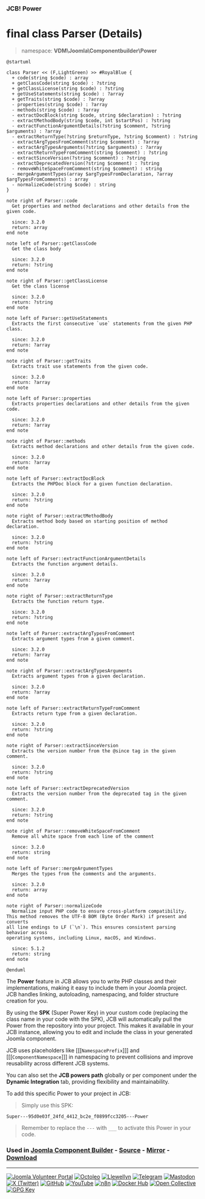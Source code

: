 ### JCB! Power
# final class Parser (Details)
> namespace: **VDM\Joomla\Componentbuilder\Power**

```uml
@startuml

class Parser << (F,LightGreen) >> #RoyalBlue {
  + code(string $code) : array
  + getClassCode(string $code) : ?string
  + getClassLicense(string $code) : ?string
  + getUseStatements(string $code) : ?array
  + getTraits(string $code) : ?array
  - properties(string $code) : ?array
  - methods(string $code) : ?array
  - extractDocBlock(string $code, string $declaration) : ?string
  - extractMethodBody(string $code, int $startPos) : ?string
  - extractFunctionArgumentDetails(?string $comment, ?string $arguments) : ?array
  - extractReturnType(?string $returnType, ?string $comment) : ?string
  - extractArgTypesFromComment(string $comment) : ?array
  - extractArgTypesArguments(?string $arguments) : ?array
  - extractReturnTypeFromComment(string $comment) : ?string
  - extractSinceVersion(?string $comment) : ?string
  - extractDeprecatedVersion(?string $comment) : ?string
  - removeWhiteSpaceFromComment(string $comment) : string
  - mergeArgumentTypes(array $argTypesFromDeclaration, ?array $argTypesFromComments) : array
  - normalizeCode(string $code) : string
}

note right of Parser::code
  Get properties and method declarations and other details from the given code.

  since: 3.2.0
  return: array
end note

note left of Parser::getClassCode
  Get the class body

  since: 3.2.0
  return: ?string
end note

note right of Parser::getClassLicense
  Get the class license

  since: 3.2.0
  return: ?string
end note

note left of Parser::getUseStatements
  Extracts the first consecutive `use` statements from the given PHP class.

  since: 3.2.0
  return: ?array
end note

note right of Parser::getTraits
  Extracts trait use statements from the given code.

  since: 3.2.0
  return: ?array
end note

note left of Parser::properties
  Extracts properties declarations and other details from the given code.

  since: 3.2.0
  return: ?array
end note

note right of Parser::methods
  Extracts method declarations and other details from the given code.

  since: 3.2.0
  return: ?array
end note

note left of Parser::extractDocBlock
  Extracts the PHPDoc block for a given function declaration.

  since: 3.2.0
  return: ?string
end note

note right of Parser::extractMethodBody
  Extracts method body based on starting position of method declaration.

  since: 3.2.0
  return: ?string
end note

note left of Parser::extractFunctionArgumentDetails
  Extracts the function argument details.

  since: 3.2.0
  return: ?array
end note

note right of Parser::extractReturnType
  Extracts the function return type.

  since: 3.2.0
  return: ?string
end note

note left of Parser::extractArgTypesFromComment
  Extracts argument types from a given comment.

  since: 3.2.0
  return: ?array
end note

note right of Parser::extractArgTypesArguments
  Extracts argument types from a given declaration.

  since: 3.2.0
  return: ?array
end note

note left of Parser::extractReturnTypeFromComment
  Extracts return type from a given declaration.

  since: 3.2.0
  return: ?string
end note

note right of Parser::extractSinceVersion
  Extracts the version number from the @since tag in the given comment.

  since: 3.2.0
  return: ?string
end note

note left of Parser::extractDeprecatedVersion
  Extracts the version number from the deprecated tag in the given comment.

  since: 3.2.0
  return: ?string
end note

note right of Parser::removeWhiteSpaceFromComment
  Remove all white space from each line of the comment

  since: 3.2.0
  return: string
end note

note left of Parser::mergeArgumentTypes
  Merges the types from the comments and the arguments.

  since: 3.2.0
  return: array
end note

note right of Parser::normalizeCode
  Normalize input PHP code to ensure cross-platform compatibility.
This method removes the UTF-8 BOM (Byte Order Mark) if present and converts
all line endings to LF (`\n`). This ensures consistent parsing behavior across
operating systems, including Linux, macOS, and Windows.

  since: 5.1.2
  return: string
end note

@enduml
```

The **Power** feature in JCB allows you to write PHP classes and their implementations,
making it easy to include them in your Joomla project. JCB handles linking, autoloading,
namespacing, and folder structure creation for you.

By using the **SPK** (Super Power Key) in your custom code (replacing the class name
in your code with the SPK), JCB will automatically pull the Power from the repository
into your project. This makes it available in your JCB instance, allowing you to edit
and include the class in your generated Joomla component.

JCB uses placeholders like [[[`NamespacePrefix`]]] and [[[`ComponentNamespace`]]] in
namespacing to prevent collisions and improve reusability across different JCB systems.

You can also set the **JCB powers path** globally or per component under the
**Dynamic Integration** tab, providing flexibility and maintainability.

To add this specific Power to your project in JCB:

> Simply use this SPK:
```
Super---95d0e03f_24fd_4412_bc2e_f0899fcc3205---Power
```
> Remember to replace the `---` with `___` to activate this Power in your code.

### Used in [Joomla Component Builder](https://www.joomlacomponentbuilder.com) - [Source](https://git.vdm.dev/joomla/Component-Builder) - [Mirror](https://github.com/vdm-io/Joomla-Component-Builder) - [Download](https://git.vdm.dev/joomla/pkg-component-builder/releases)

---
[![Joomla Volunteer Portal](https://img.shields.io/badge/-Joomla-gold?logo=joomla)](https://volunteers.joomla.org/joomlers/1396-llewellyn-van-der-merwe "Join Llewellyn on the Joomla Volunteer Portal: Shaping the Future Together!") [![Octoleo](https://img.shields.io/badge/-Octoleo-black?logo=linux)](https://git.vdm.dev/octoleo "--quiet") [![Llewellyn](https://img.shields.io/badge/-Llewellyn-ffffff?logo=gitea)](https://git.vdm.dev/Llewellyn "Collaborate and Innovate with Llewellyn on Git: Building a Better Code Future!") [![Telegram](https://img.shields.io/badge/-Telegram-blue?logo=telegram)](https://t.me/Joomla_component_builder "Join Llewellyn and the Community on Telegram: Building Joomla Components Together!") [![Mastodon](https://img.shields.io/badge/-Mastodon-9e9eec?logo=mastodon)](https://joomla.social/@llewellyn "Connect and Engage with Llewellyn on Joomla Social: Empowering Communities, One Post at a Time!") [![X (Twitter)](https://img.shields.io/badge/-X-black?logo=x)](https://x.com/llewellynvdm "Join the Conversation with Llewellyn on X: Where Ideas Take Flight!") [![GitHub](https://img.shields.io/badge/-GitHub-181717?logo=github)](https://github.com/Llewellynvdm "Build, Innovate, and Thrive with Llewellyn on GitHub: Turning Ideas into Impact!") [![YouTube](https://img.shields.io/badge/-YouTube-ff0000?logo=youtube)](https://www.youtube.com/@OctoYou "Explore, Learn, and Create with Llewellyn on YouTube: Your Gateway to Inspiration!") [![n8n](https://img.shields.io/badge/-n8n-black?logo=n8n)](https://n8n.io/creators/octoleo "Effortless Automation and Impactful Workflows with Llewellyn on n8n!") [![Docker Hub](https://img.shields.io/badge/-Docker-grey?logo=docker)](https://hub.docker.com/u/llewellyn "Llewellyn on Docker: Containerize Your Creativity!") [![Open Collective](https://img.shields.io/badge/-Donate-green?logo=opencollective)](https://opencollective.com/joomla-component-builder "Donate towards JCB: Help Llewellyn financially so he can continue developing this great tool!") [![GPG Key](https://img.shields.io/badge/-GPG-blue?logo=gnupg)](https://git.vdm.dev/Llewellyn/gpg "Unlock Trust and Security with Llewellyn's GPG Key: Your Gateway to Verified Connections!")